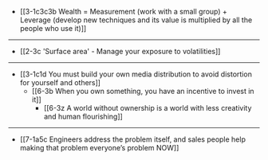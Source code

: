 - [[3-1c3c3b Wealth = Measurement (work with a small group) + Leverage (develop new techniques and its value is multiplied by all the people who use it)]]
---
- [[2-3c 'Surface area' - Manage your exposure to volatilities]]
---
- [[3-1c1d You must build your own media distribution to avoid distortion for yourself and others]]
  - [[6-3b When you own something, you have an incentive to invest in it]]
    - [[6-3z A world without ownership is a world with less creativity and human flourishing]]
---
- [[7-1a5c Engineers address the problem itself, and sales people help making that problem everyone’s problem NOW]]
